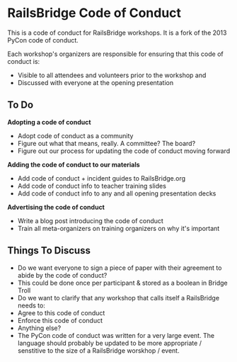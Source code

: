 RailsBridge Code of Conduct
=====================

This is a code of conduct for RailsBridge workshops. It is a fork of the 2013 PyCon code of conduct.

Each workshop's organizers are responsible for ensuring that this code of conduct is:

* Visible to all attendees and volunteers prior to the workshop and
* Discussed with everyone at the opening presentation

## To Do

**Adopting a code of conduct**

* Adopt code of conduct as a community
 * Figure out what that means, really. A committee? The board?
* Figure out our process for updating the code of conduct moving forward

**Adding the code of conduct to our materials**

* Add code of conduct + incident guides to RailsBridge.org
* Add code of conduct info to teacher training slides
* Add code of conduct info to any and all opening presentation decks

**Advertising the code of conduct**

* Write a blog post introducing the code of conduct
* Train all meta-organizers on training organizers on why it's important

## Things To Discuss

* Do we want everyone to sign a piece of paper with their agreement to abide by the code of conduct?
 * This could be done once per participant & stored as a boolean in Bridge Troll
* Do we want to clarify that any workshop that calls itself a RailsBridge needs to:
 * Agree to this code of conduct
 * Enforce this code of conduct
 * Anything else?
* The PyCon code of conduct was written for a very large event. The language should probably be updated to be more appropriate / senstitive to the size of a RailsBridge worskhop / event.